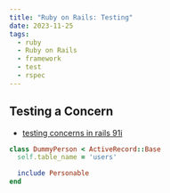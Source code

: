```yaml
---
title: "Ruby on Rails: Testing"
date: 2023-11-25
tags:
  - ruby
  - Ruby on Rails
  - framework
  - test
  - rspec
---
```


## Testing a Concern

- [testing concerns in rails 91i](https://dev.to/yowchun93/testing-concerns-in-rails-91i)

```ruby
class DummyPerson < ActiveRecord::Base
  self.table_name = 'users'

  include Personable
end
```
